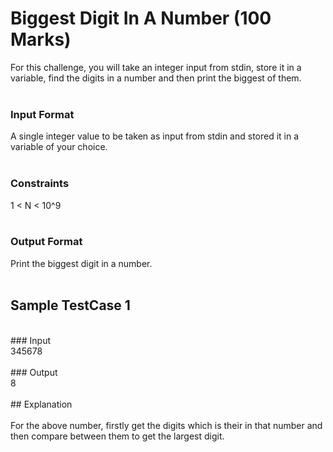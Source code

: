 # Biggest Digit In A Number (100 Marks)<br/>
For this challenge, you will take an integer input from stdin, store it in a variable, find the digits in a number and then print the biggest of them.<br/>
<br/>
### Input Format<br/>
A single integer value to be taken as input from stdin and stored it in a variable of your choice. <br/>
<br/>
### Constraints<br/>
1 < N < 10^9<br/>
<br/>
### Output Format<br/>
Print the biggest digit in a number. <br/>
<br/>
## Sample TestCase 1<br/>
<br/>
### Input<br/>
345678<br/>
<br/>
### Output<br/>
8<br/>
<br/>
## Explanation<br/>
<br/>
For the above number, firstly get the digits which is their in that number and then compare between them to get the largest digit. <br/>